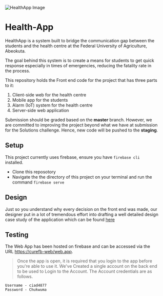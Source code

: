 ![HealthApp Image](https://res.cloudinary.com/gbahdeyboh/image/upload/v1588299034/healthAPP_vylst4.png)

# Health-App
HealthApp is a system built to bridge the communication gap between the students and the health centre at the Federal University of Agriculture, Abeokuta. 

The goal behind this system is to create a means for students to get quick response especially in times of emergencies, reducing the fatality rate in the process.

This repository holds the Front end code for the project that has three parts to it:
1. Client-side web for the health centre
2. Mobile app for the students
3. Alarm (IoT) system for the health centre
4. Server-side web application
 
Submission should be graded based on the **master** branch. However, we are committed to improving the project beyond what we have at submission for the Solutions challenge. Hence, new code will be pushed to the **staging**.
 
## Setup
This project currently uses firebase, ensure you have `firebase cli` installed.
 - Clone this reposotory
 - Navigate the the directory of this project on your terminal and run the command `firebase serve`
 
## Design
Just so you understand why every decision on the front end was made, our designer put in a lot of tremendous effort into  drafting a well detailed design case study of the application which can be found [here](https://medium.com/@kazeem.oluwatosin/health-app-a-ux-case-study-baa0ef93c72b)

## Testing 
The Web App has been hosted on firebase and can be accessed via the URL [https://curefb-web/web.app](https://curefb-web/web.app).

> Once the app is open, it is required that you login to the app before you're able to use it. We've Created a single account on the back end to be used to Login to the Account. The Account credentials are as follows.
```
Username - ciad4877
Password - Chukwuma
```
